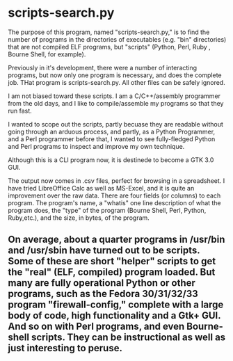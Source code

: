 # scripts-search.py

The purpose of this program, named "scripts-search.py," is to find the number of programs in the directories of executables (e.g. "bin" directories) that are not compiled ELF programs, but "scripts" (Python, Perl, Ruby , Bourne Shell, for example).

Previously in it's development, there were a number of interacting programs, but now only one program is necessary, and does the complete job. THat program is scripts-search.py. All other files can be safely ignored.

I am not biased toward these scripts. I am a C/C++/assembly programmer from the old days, and I like to compile/assemble my programs so that they run fast.

I wanted to scope out the scripts, partly becuase they are readable without going through an arduous process, and partly, as a Python Programmer, and a Perl programmer before that, I wanted to see fully-fledged Python and Perl programs to inspect and improve my own technique.

Although this is a CLI program now, it is destinede to become a GTK 3.0 GUI.

The output now comes in .csv files, perfect for browsing in a spreadsheet. I have tried LibreOffice Calc as well as MS-Excel, and it is quite an improvement over the raw data. There are four fields (or columns) to each program. The program's name, a "whatis" one line description of what the program does, the "type" of the program (Bourne Shell, Perl, Python, Ruby,etc.), and the size, in bytes, of the program.

On average, about a quarter programs in /usr/bin and /usr/sbin have turned out to be scripts. Some of these are short "helper" scripts to get the "real" (ELF, compiled) program loaded. But many are fully operational Python or other programs, such as the Fedora 30/31/32/33 program "firewall-config," complete with a large body of code, high functionality and a Gtk+ GUI. And so on with Perl programs, and even Bourne-shell scripts. They can be instructional as well as just interesting to peruse.
--------------------------------------------------------------------------------------------------------------------------------------------------------------------
